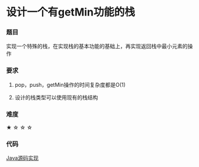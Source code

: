 # 设计一个有getMin功能的栈

### 题目

实现一个特殊的栈，在实现栈的基本功能的基础上，再实现返回栈中最小元素的操作

### 要求

1. pop，push，getMin操作的时间复杂度都是O(1)

2. 设计的栈类型可以使用现有的栈结构

### 难度

 ★ ☆ ☆ ☆

### 代码

 [Java源码实现](./src/Stack1.java)
